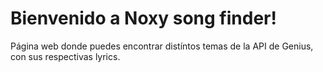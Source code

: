 # Bienvenido a Noxy song finder!

Página web donde puedes encontrar distíntos temas de la API de Genius, con sus respectivas lyrics.


